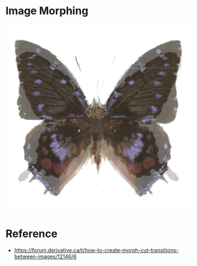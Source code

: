 # Image Morphing
![](./art/art.jpg)

# Reference
- https://forum.derivative.ca/t/how-to-create-morph-cut-transitions-between-images/12146/6